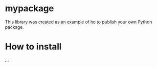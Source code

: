 # mypackage
This library was created as an example of ho to publish your own Python package.

# How to install
...